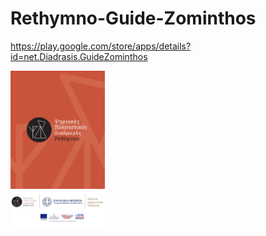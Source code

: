# Rethymno-Guide-Zominthos

https://play.google.com/store/apps/details?id=net.Diadrasis.GuideZominthos


<img src="https://github.com/Diadrasis/Rethymno-Guide-Zominthos/blob/main/Deploy/splash_preview.jpg" width=30% height=30%>
